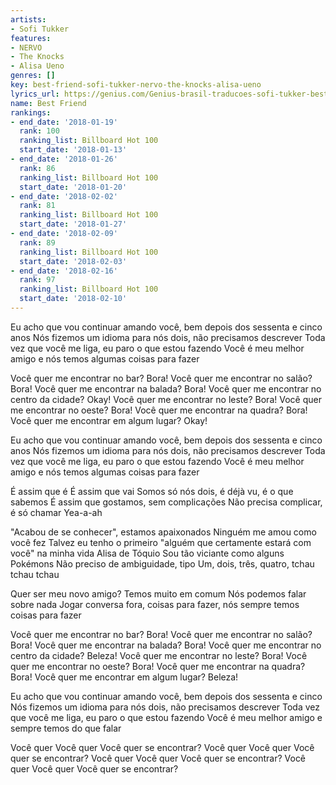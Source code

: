 ```yaml
---
artists:
- Sofi Tukker
features:
- NERVO
- The Knocks
- Alisa Ueno
genres: []
key: best-friend-sofi-tukker-nervo-the-knocks-alisa-ueno
lyrics_url: https://genius.com/Genius-brasil-traducoes-sofi-tukker-best-friend-traducao-lyrics
name: Best Friend
rankings:
- end_date: '2018-01-19'
  rank: 100
  ranking_list: Billboard Hot 100
  start_date: '2018-01-13'
- end_date: '2018-01-26'
  rank: 86
  ranking_list: Billboard Hot 100
  start_date: '2018-01-20'
- end_date: '2018-02-02'
  rank: 81
  ranking_list: Billboard Hot 100
  start_date: '2018-01-27'
- end_date: '2018-02-09'
  rank: 89
  ranking_list: Billboard Hot 100
  start_date: '2018-02-03'
- end_date: '2018-02-16'
  rank: 97
  ranking_list: Billboard Hot 100
  start_date: '2018-02-10'
---
```

Eu acho que vou continuar amando você, bem depois dos sessenta e cinco anos
Nós fizemos um idioma para nós dois, não precisamos descrever
Toda vez que você me liga, eu paro o que estou fazendo
Você é meu melhor amigo e nós temos algumas coisas para fazer


Você quer me encontrar no bar? Bora!
Você quer me encontrar no salão? Bora!
Você quer me encontrar na balada? Bora!
Você quer me encontrar no centro da cidade? Okay!
Você quer me encontrar no leste? Bora!
Você quer me encontrar no oeste? Bora!
Você quer me encontrar na quadra? Bora!
Você quer me encontrar em algum lugar? Okay!


Eu acho que vou continuar amando você, bem depois dos sessenta e cinco anos
Nós fizemos um idioma para nós dois, não precisamos descrever
Toda vez que você me liga, eu paro o que estou fazendo
Você é meu melhor amigo e nós temos algumas coisas para fazer


É assim que é
É assim que vai
Somos só nós dois, é déjà vu, é o que sabemos
É assim que gostamos, sem complicações
Não precisa complicar, é só chamar
Yea-a-ah


"Acabou de se conhecer", estamos apaixonados
Ninguém me amou como você fez
Talvez eu tenho o primeiro "alguém que certamente estará com você" na minha vida
Alisa de Tóquio
Sou tão viciante como alguns Pokémons
Não preciso de ambiguidade, tipo
Um, dois, três, quatro, tchau tchau tchau


Quer ser meu novo amigo? Temos muito em comum
Nós podemos falar sobre nada
Jogar conversa fora, coisas para fazer, nós sempre temos coisas para fazer


Você quer me encontrar no bar? Bora!
Você quer me encontrar no salão? Bora!
Você quer me encontrar na balada? Bora!
Você quer me encontrar no centro da cidade? Beleza!
Você quer me encontrar no leste? Bora!
Você quer me encontrar no oeste? Bora!
Você quer me encontrar na quadra? Bora!
Você quer me encontrar em algum lugar? Beleza!


Eu acho que vou continuar amando você, bem depois dos sessenta e cinco
Nós fizemos um idioma para nós dois, não precisamos descrever
Toda vez que você me liga, eu paro o que estou fazendo
Você é meu melhor amigo e sempre temos do que falar


Você quer
Você quer
Você quer se encontrar?
Você quer
Você quer
Você quer se encontrar?
Você quer
Você quer
Você quer se encontrar?
Você quer
Você quer
Você quer se encontrar?
